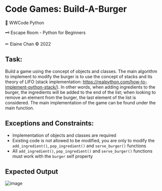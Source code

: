 # Code Games: Build-A-Burger

🐍 WWCode Python

🗝 Escape Room - Python for Beginners

✏ Elaine Chan &copy; 2022

## Task:

Build a game using the concept of objects and classes. The main algorithm to implement to modify the burger is to use the concept of stacks and its theory of LIFO (stack implementation: https://realpython.com/how-to-implement-python-stack/). In other words, when adding ingredients to the burger, the ingredients will be added to the end of the list; when looking to remove an element from the burger, the last element of the list is considered. The main implementation of the game can be found under the main function.

## Exceptions and Constraints:

- Implementation of objects and classes are required
- Existing code is not allowed to be modified, you are only to modify the `add_ingredient()`, `pop_ingredient()` and `serve_burger()` functions
- All `add_ingredient()`, `pop_ingredient()` and `serve_burger()` functions must work with the `burger` self property 

## Expected Output
![image](https://user-images.githubusercontent.com/71743181/163735009-63b68bbf-736b-4e51-a6a1-2a3bbb25f7d2.png)

